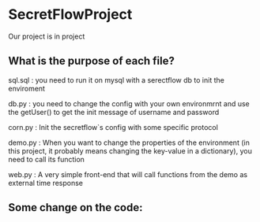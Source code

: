 # SecretFlowProject

Our project is in project

## What is the purpose of each file?

sql.sql : you need to run it on mysql with a serectflow db to init the enviroment

db.py : you need to change the config with your own environmrnt and use the getUser() to get the init message of username and password

corn.py : Init the secretflow`s config with some specific protocol

demo.py : When you want to change the properties of the environment (in this project, it probably means changing the key-value in a dictionary), you need to call its function

web.py : A very simple front-end that will call functions from the demo as external time response

## Some change on the code:


